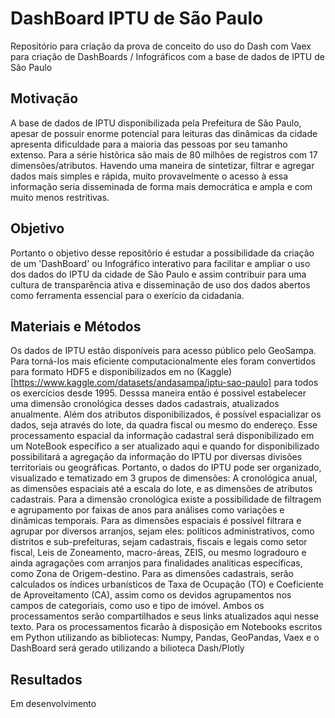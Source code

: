 # DashBoard IPTU de São Paulo

Repositório para criação da prova de conceito do uso do Dash com Vaex para criação de DashBoards / Infográficos com a base de dados de IPTU de São Paulo

## Motivação

A base de dados de IPTU disponibilizada pela Prefeitura de São Paulo, apesar de possuir enorme potencial para leituras das dinâmicas da cidade apresenta dificuldade para a maioria das pessoas por seu tamanho extenso. Para a série histõrica são mais de 80 milhões de registros com 17 dimensões/atributos. Havendo uma maneira de sintetizar, filtrar e agregar dados mais simples e rápida, muito provavelmente o acesso à essa informação seria disseminada de forma mais democrática e ampla e com muito menos restritivas.

## Objetivo

Portanto o objetivo desse repositõrio é estudar a possibilidade da criação de um 'DashBoard' ou Infográfico interativo para facilitar e ampliar o uso dos dados do IPTU da cidade de São Paulo e assim contribuir para uma cultura de transparência ativa e disseminação de uso dos dados abertos como ferramenta essencial para o exerício da cidadania.

## Materiais e Métodos

Os dados de IPTU estão disponíveis para acesso público pelo GeoSampa. Para torná-los mais eficiente computacionalmente eles foram convertidos para formato HDF5 e disponibilizados em no (Kaggle)[https://www.kaggle.com/datasets/andasampa/iptu-sao-paulo] para todos os exercícios desde 1995. Desssa maneira então é possivel estabelecer uma dimensão cronológica desses dados cadastrais, atualizados anualmente. Além dos atributos disponibilizados, é possível espacializar os dados, seja através do lote, da quadra fiscal ou mesmo do endereço. Esse processamento espacial da informação cadastral será disponibilizado em um NoteBook específico a ser atualizado aqui e quando for disponibilizado possibilitará a agregação da informação do IPTU por diversas divisões territoriais ou geográficas.
Portanto, o dados do IPTU pode ser organizado, visualizado e tematizado em 3 grupos de dimensões: A cronológica anual, as dimensões espaciais até a escala do lote, e as dimensões de atributos cadastrais. Para a dimensão cronológica existe a possibilidade de filtragem e agrupamento por faixas de anos para análises como variações e dinâmicas temporais. Para as dimensões espaciais é possível filtrara e agrupar por diversos arranjos, sejam eles: políticos administrativos, como distritos e sub-prefeituras, sejam cadastrais, fiscais e legais como setor fiscal, Leis de Zoneamento, macro-áreas, ZEIS, ou mesmo logradouro e ainda agragações com arranjos para finalidades analíticas específicas, como Zona de Origem-destino. Para as dimensões cadastrais, serão calculados os índices urbanísticos de Taxa de Ocupação (TO) e Coeficiente de Aproveitamento (CA), assim como os devidos agrupamentos nos campos de categoriais, como uso e tipo de imóvel. Ambos os processamentos serão compartilhados e seus links atualizados aqui nesse texto.
Para os processamentos ficarão à disposição em Notebooks escritos em Python utilizando as bibliotecas: Numpy, Pandas, GeoPandas, Vaex e o DashBoard será gerado utilizando a bilioteca Dash/Plotly

## Resultados

Em desenvolvimento

